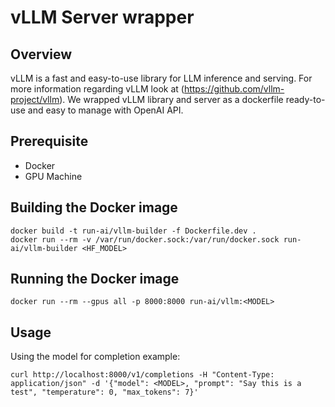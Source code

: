 # vLLM Server wrapper

## Overview
vLLM is a fast and easy-to-use library for LLM inference and serving. For more information regarding vLLM look at (https://github.com/vllm-project/vllm).
We wrapped vLLM library and server as a dockerfile ready-to-use and easy to manage with OpenAI API.

## Prerequisite
* Docker
* GPU Machine

## Building the Docker image
```
docker build -t run-ai/vllm-builder -f Dockerfile.dev .
docker run --rm -v /var/run/docker.sock:/var/run/docker.sock run-ai/vllm-builder <HF_MODEL>
```

## Running the Docker image
```
docker run --rm --gpus all -p 8000:8000 run-ai/vllm:<MODEL>
```

## Usage

Using the model for completion example:
```
curl http://localhost:8000/v1/completions -H "Content-Type: application/json" -d '{"model": <MODEL>, "prompt": "Say this is a test", "temperature": 0, "max_tokens": 7}'
```
